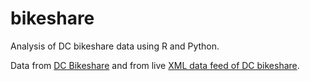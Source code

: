 bikeshare
=========

Analysis of DC bikeshare data using R and Python.

Data from [DC Bikeshare](http://www.capitalbikeshare.com/trip-history-data) and from live [XML data feed of DC bikeshare](http://www.capitalbikeshare.com/data/stations/bikeStations.xml).
